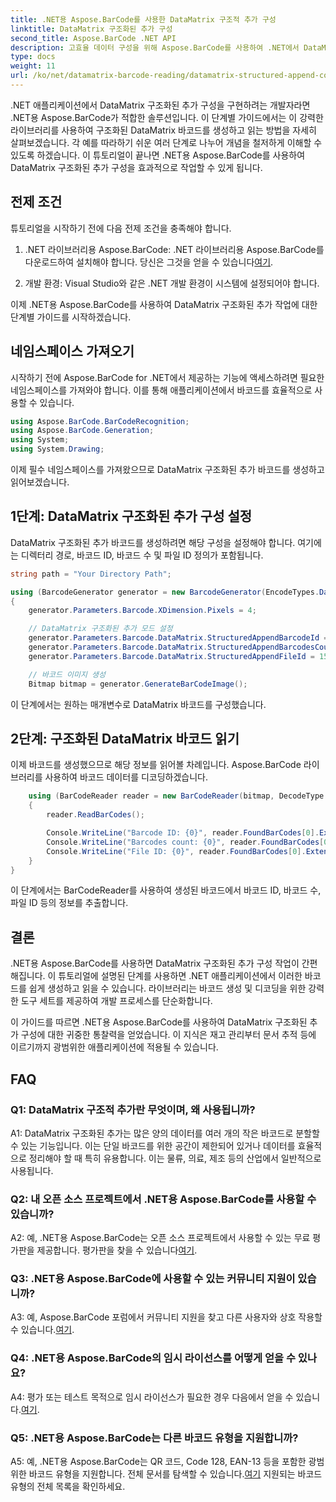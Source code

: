 ```yaml
---
title: .NET용 Aspose.BarCode를 사용한 DataMatrix 구조적 추가 구성
linktitle: DataMatrix 구조화된 추가 구성
second_title: Aspose.BarCode .NET API
description: 고효율 데이터 구성을 위해 Aspose.BarCode를 사용하여 .NET에서 DataMatrix 구조화된 추가 구성을 만들고 읽는 방법을 알아보세요.
type: docs
weight: 11
url: /ko/net/datamatrix-barcode-reading/datamatrix-structured-append-configuration/
---
```

.NET 애플리케이션에서 DataMatrix 구조화된 추가 구성을 구현하려는 개발자라면 .NET용 Aspose.BarCode가 적합한 솔루션입니다. 이 단계별 가이드에서는 이 강력한 라이브러리를 사용하여 구조화된 DataMatrix 바코드를 생성하고 읽는 방법을 자세히 살펴보겠습니다. 각 예를 따라하기 쉬운 여러 단계로 나누어 개념을 철저하게 이해할 수 있도록 하겠습니다. 이 튜토리얼이 끝나면 .NET용 Aspose.BarCode를 사용하여 DataMatrix 구조화된 추가 구성을 효과적으로 작업할 수 있게 됩니다.

## 전제 조건

튜토리얼을 시작하기 전에 다음 전제 조건을 충족해야 합니다.

1.  .NET 라이브러리용 Aspose.BarCode: .NET 라이브러리용 Aspose.BarCode를 다운로드하여 설치해야 합니다. 당신은 그것을 얻을 수 있습니다[여기](https://releases.aspose.com/barcode/net/).

2. 개발 환경: Visual Studio와 같은 .NET 개발 환경이 시스템에 설정되어야 합니다.

이제 .NET용 Aspose.BarCode를 사용하여 DataMatrix 구조화된 추가 작업에 대한 단계별 가이드를 시작하겠습니다.

## 네임스페이스 가져오기

시작하기 전에 Aspose.BarCode for .NET에서 제공하는 기능에 액세스하려면 필요한 네임스페이스를 가져와야 합니다. 이를 통해 애플리케이션에서 바코드를 효율적으로 사용할 수 있습니다.

```csharp
using Aspose.BarCode.BarCodeRecognition;
using Aspose.BarCode.Generation;
using System;
using System.Drawing;
```

이제 필수 네임스페이스를 가져왔으므로 DataMatrix 구조화된 추가 바코드를 생성하고 읽어보겠습니다.


## 1단계: DataMatrix 구조화된 추가 구성 설정

DataMatrix 구조화된 추가 바코드를 생성하려면 해당 구성을 설정해야 합니다. 여기에는 디렉터리 경로, 바코드 ID, 바코드 수 및 파일 ID 정의가 포함됩니다.

```csharp
string path = "Your Directory Path";

using (BarcodeGenerator generator = new BarcodeGenerator(EncodeTypes.DataMatrix, "Aspose"))
{
    generator.Parameters.Barcode.XDimension.Pixels = 4;

    // DataMatrix 구조화된 추가 모드 설정
    generator.Parameters.Barcode.DataMatrix.StructuredAppendBarcodeId = 3;
    generator.Parameters.Barcode.DataMatrix.StructuredAppendBarcodesCount = 5;
    generator.Parameters.Barcode.DataMatrix.StructuredAppendFileId = 150;

    // 바코드 이미지 생성
    Bitmap bitmap = generator.GenerateBarCodeImage();
```

이 단계에서는 원하는 매개변수로 DataMatrix 바코드를 구성했습니다.

## 2단계: 구조화된 DataMatrix 바코드 읽기

이제 바코드를 생성했으므로 해당 정보를 읽어볼 차례입니다. Aspose.BarCode 라이브러리를 사용하여 바코드 데이터를 디코딩하겠습니다.

```csharp
    using (BarCodeReader reader = new BarCodeReader(bitmap, DecodeType.DataMatrix))
    {
        reader.ReadBarCodes();

        Console.WriteLine("Barcode ID: {0}", reader.FoundBarCodes[0].Extended.DataMatrix.StructuredAppendBarcodeId);
        Console.WriteLine("Barcodes count: {0}", reader.FoundBarCodes[0].Extended.DataMatrix.StructuredAppendBarcodesCount);
        Console.WriteLine("File ID: {0}", reader.FoundBarCodes[0].Extended.DataMatrix.StructuredAppendFileId);
    }
}
```

이 단계에서는 BarCodeReader를 사용하여 생성된 바코드에서 바코드 ID, 바코드 수, 파일 ID 등의 정보를 추출합니다.

## 결론

.NET용 Aspose.BarCode를 사용하면 DataMatrix 구조화된 추가 구성 작업이 간편해집니다. 이 튜토리얼에 설명된 단계를 사용하면 .NET 애플리케이션에서 이러한 바코드를 쉽게 생성하고 읽을 수 있습니다. 라이브러리는 바코드 생성 및 디코딩을 위한 강력한 도구 세트를 제공하여 개발 프로세스를 단순화합니다.

이 가이드를 따르면 .NET용 Aspose.BarCode를 사용하여 DataMatrix 구조화된 추가 구성에 대한 귀중한 통찰력을 얻었습니다. 이 지식은 재고 관리부터 문서 추적 등에 이르기까지 광범위한 애플리케이션에 적용될 수 있습니다.

## FAQ

### Q1: DataMatrix 구조적 추가란 무엇이며, 왜 사용됩니까?

A1: DataMatrix 구조화된 추가는 많은 양의 데이터를 여러 개의 작은 바코드로 분할할 수 있는 기능입니다. 이는 단일 바코드를 위한 공간이 제한되어 있거나 데이터를 효율적으로 정리해야 할 때 특히 유용합니다. 이는 물류, 의료, 제조 등의 산업에서 일반적으로 사용됩니다.

### Q2: 내 오픈 소스 프로젝트에서 .NET용 Aspose.BarCode를 사용할 수 있습니까?

 A2: 예, .NET용 Aspose.BarCode는 오픈 소스 프로젝트에서 사용할 수 있는 무료 평가판을 제공합니다. 평가판을 찾을 수 있습니다[여기](https://releases.aspose.com/).

### Q3: .NET용 Aspose.BarCode에 사용할 수 있는 커뮤니티 지원이 있습니까?

 A3: 예, Aspose.BarCode 포럼에서 커뮤니티 지원을 찾고 다른 사용자와 상호 작용할 수 있습니다.[여기](https://forum.aspose.com/c/barcode/13).

### Q4: .NET용 Aspose.BarCode의 임시 라이선스를 어떻게 얻을 수 있나요?

 A4: 평가 또는 테스트 목적으로 임시 라이선스가 필요한 경우 다음에서 얻을 수 있습니다.[여기](https://purchase.aspose.com/temporary-license/).

### Q5: .NET용 Aspose.BarCode는 다른 바코드 유형을 지원합니까?

 A5: 예, .NET용 Aspose.BarCode는 QR 코드, Code 128, EAN-13 등을 포함한 광범위한 바코드 유형을 지원합니다. 전체 문서를 탐색할 수 있습니다.[여기](https://reference.aspose.com/barcode/net/) 지원되는 바코드 유형의 전체 목록을 확인하세요.